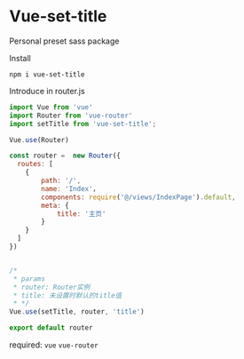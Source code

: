 # Vue-set-title

Personal preset sass package

Install
```
npm i vue-set-title
```

Introduce in router.js 
```javascript
import Vue from 'vue'
import Router from 'vue-router'
import setTitle from 'vue-set-title';

Vue.use(Router)

const router =  new Router({
  routes: [
  	{
  		path: '/',
  		name: 'Index'，
  		components: require('@/views/IndexPage').default,
  		meta: {
  			title: '主页'
  		}
  	}
  ]
})


/*
 * params
 * router: Router实例
 * title: 未设置时默认的title值
 * */
Vue.use(setTitle, router, 'title')

export default router

```

required: `vue`  `vue-router`